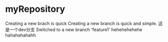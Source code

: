 # myRepository
Creating a new brach is quick
Creating a new branch is quick and simple.
这是一个dev分支
Switched to a new branch 'feature1'
hehehehehehe
hahahahahahh
